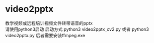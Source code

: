 # video2pptx
教学视频或远程培训视频文件转带语音的pptx<br/>
请使用python3启动
启动方式
python3 video2pptx_cv2.py
或者
python3 video2pptx.py
后者需要安装ffmpeg.exe
